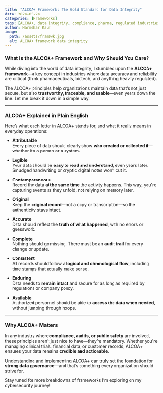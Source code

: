 ```yaml
---
title: "ALCOA+ Framework: The Gold Standard for Data Integrity"
date: 2024-05-24
categories: [Frameworks]
tags: [ALCOA+, data integrity, compliance, pharma, regulated industries, audit trail, secure data]
author: Harmehar Kaur
image:
  path: /assets/framewk.jpg
  alt: ALCOA+ framework data integrity
---
```


### What is the ALCOA+ Framework and Why Should You Care?

While diving into the world of data integrity, I stumbled upon the **ALCOA+ framework**—a key concept in industries where data accuracy and reliability are critical (think pharmaceuticals, biotech, and anything heavily regulated).

The ALCOA+ principles help organizations maintain data that’s not just secure, but also **trustworthy, traceable, and usable**—even years down the line. Let me break it down in a simple way.

---

### ALCOA+ Explained in Plain English

Here’s what each letter in ALCOA+ stands for, and what it really means in everyday operations:

- **Attributable**  
  Every piece of data should clearly show **who created or collected it**—whether it’s a person or a system.

- **Legible**  
  Your data should be **easy to read and understand**, even years later. Smudged handwriting or cryptic digital notes won’t cut it.

- **Contemporaneous**  
  Record the data **at the same time** the activity happens. This way, you're capturing events as they unfold, not relying on memory later.

- **Original**  
  Keep the **original record**—not a copy or transcription—so the authenticity stays intact.

- **Accurate**  
  Data should reflect the **truth of what happened**, with no errors or guesswork.

- **Complete**  
  Nothing should go missing. There must be an **audit trail** for every change or update.

- **Consistent**  
  All records should follow a **logical and chronological flow**, including time stamps that actually make sense.

- **Enduring**  
  Data needs to **remain intact** and secure for as long as required by regulations or company policy.

- **Available**  
  Authorized personnel should be able to **access the data when needed**, without jumping through hoops.

---

### Why ALCOA+ Matters

In any industry where **compliance, audits, or public safety** are involved, these principles aren't just nice to have—they’re mandatory. Whether you're managing clinical trials, financial data, or customer records, ALCOA+ ensures your data remains **credible and actionable**.

Understanding and implementing ALCOA+ can truly set the foundation for **strong data governance**—and that’s something every organization should strive for.

Stay tuned for more breakdowns of frameworks I’m exploring on my cybersecurity journey!
